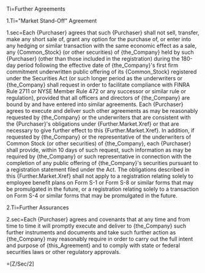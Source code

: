 Ti=Further Agreements

1.Ti="Market Stand-Off" Agreement

1.sec=Each {Purchaser} agrees that such {Purchaser} shall not sell, transfer, make any short sale of, grant any option for the purchase of, or enter into any hedging or similar transaction with the same economic effect as a sale, any {Common_Stock} (or other securities) of {the_Company} held by such {Purchaser} (other than those included in the registration) during the 180-day period following the effective date of {the_Company}'s first firm commitment underwritten public offering of its {Common_Stock} registered under the Securities Act (or such longer period as the underwriters or {the_Company} shall request in order to facilitate compliance with FINRA Rule 2711 or NYSE Member Rule 472 or any successor or similar rule or regulation), provided that all officers and directors of {the_Company} are bound by and have entered into similar agreements.  Each {Purchaser} agrees to execute and deliver such other agreements as may be reasonably requested by {the_Company} or the underwriters that are consistent with the {Purchaser}'s obligations under {Further.Market.Xref} or that are necessary to give further effect to this {Further.Market.Xref}.  In addition, if requested by {the_Company} or the representative of the underwriters of Common Stock (or other securities) of {the_Company}, each {Purchaser} shall provide, within 10 days of such request, such information as may be required by {the_Company} or such representative in connection with the completion of any public offering of {the_Company}'s securities pursuant to a registration statement filed under the Act.  The obligations described in this {Further.Market.Xref} shall not apply to a registration relating solely to employee benefit plans on Form S-1 or Form S-8 or similar forms that may be promulgated in the future, or a registration relating solely to a transaction on Form S-4 or similar forms that may be promulgated in the future.

2.Ti=Further Assurances

2.sec=Each {Purchaser} agrees and covenants that at any time and from time to time it will promptly execute and deliver to {the_Company} such further instruments and documents and take such further action as {the_Company} may reasonably require in order to carry out the full intent and purpose of {this_Agreement} and to comply with state or federal securities laws or other regulatory approvals.

=[Z/Sec/2]
